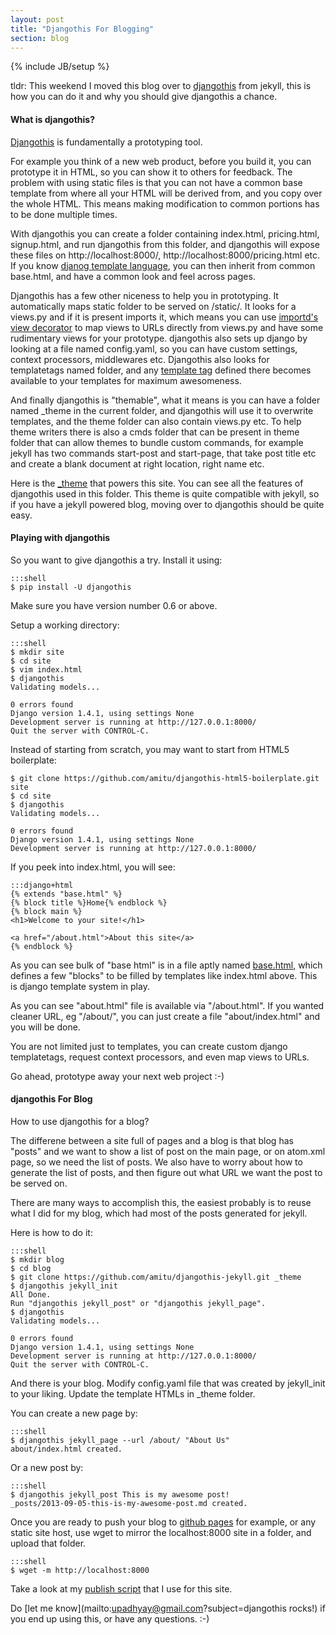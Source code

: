 ```yaml
---
layout: post
title: "Djangothis For Blogging"
section: blog
---
```

{% include JB/setup %}

tldr: This weekend I moved this blog over to
[djangothis](https://github.com/amitu/djangothis) from jekyll, this is
how you can do it and why you should give djangothis a chance.

#### What is djangothis?

[Djangothis](https://github.com/amitu/djangothis) is fundamentally a
prototyping tool.

For example you think of a new web product, before you build it, you can
prototype it in HTML, so you can show it to others for feedback. The
problem with using static files is that you can not have a common base
template from where all your HTML will be derived from, and you copy
over the whole HTML. This means making modification to common portions
has to be done multiple times.

With djangothis you can create a folder containing index.html,
pricing.html, signup.html, and run djangothis from this folder, and
djangothis will expose these files on http://localhost:8000/,
http://localhost:8000/pricing.html etc. If you know [djanog template
language](https://docs.djangoproject.com/en/dev/topics/templates/), you
can then inherit from common base.html, and have a common look and feel
across pages.

Djangothis has a few other niceness to help you in prototyping. It
automatically maps static folder to be served on /static/. It looks for
a views.py and if it is present imports it, which means you can use
[importd's view decorator](http://pythonhosted.org/importd/#d-decorator)
to map views to URLs directly from views.py and have some rudimentary
views for your prototype. djangothis also sets up django by looking at a
file named config.yaml, so you can have custom settings, context
processors, middlewares etc. Djangothis also looks for templatetags
named folder, and any [template
tag](https://docs.djangoproject.com/en/dev/howto/custom-template-tags/)
defined there becomes available to your templates for maximum
awesomeness.

And finally djangothis is "themable", what it means is you can have a
folder named \_theme in the current folder, and djangothis will use it
to overwrite templates, and the theme folder can also contain views.py
etc. To help theme writers there is also a cmds folder that can be
present in theme folder that can allow themes to bundle custom commands,
for example jekyll has two commands start-post and start-page, that take
post title etc and create a blank document at right location, right name
etc.

Here is the
[\_theme](https://github.com/amitu/djangothis-jekyll/tree/amitu.com)
that powers this site. You can see all the features of djangothis used
in this folder. This theme is quite compatible with jekyll, so if you
have a jekyll powered blog, moving over to djangothis should be quite
easy.

#### Playing with djangothis

So you want to give djangothis a try. Install it using:

    :::shell
    $ pip install -U djangothis

Make sure you have version number 0.6 or above.

Setup a working directory:

    :::shell
    $ mkdir site
    $ cd site
    $ vim index.html
    $ djangothis
    Validating models...

    0 errors found
    Django version 1.4.1, using settings None
    Development server is running at http://127.0.0.1:8000/
    Quit the server with CONTROL-C.

Instead of starting from scratch, you may want to start from HTML5
boilerplate:

    $ git clone https://github.com/amitu/djangothis-html5-boilerplate.git site
    $ cd site
    $ djangothis
    Validating models...

    0 errors found
    Django version 1.4.1, using settings None
    Development server is running at http://127.0.0.1:8000/

If you peek into index.html, you will see:

    :::django+html
    {% extends "base.html" %}
    {% block title %}Home{% endblock %}
    {% block main %}
    <h1>Welcome to your site!</h1>

    <a href="/about.html">About this site</a>
    {% endblock %}

As you can see bulk of "base html" is in a file aptly named
[base.html](https://github.com/amitu/djangothis-html5-boilerplate/blob/master/base.html),
which defines a few "blocks" to be filled by templates like index.html
above. This is django template system in play.

As you can see "about.html" file is available via "/about.html". If you
wanted cleaner URL, eg "/about/", you can just create a file
"about/index.html" and you will be done.

You are not limited just to templates, you can create custom django
templatetags, request context processors, and even map views to URLs.

Go ahead, prototype away your next web project :-)

#### djangothis For Blog

How to use djangothis for a blog?

The differene between a site full of pages and a blog is that blog has
"posts" and we want to show a list of post on the main page, or on
atom.xml page, so we need the list of posts. We also have to worry about
how to generate the list of posts, and then figure out what URL we want
the post to be served on.

There are many ways to accomplish this, the easiest probably is to reuse
what I did for my blog, which had most of the posts generated for
jekyll.

Here is how to do it:

    :::shell
    $ mkdir blog
    $ cd blog
    $ git clone https://github.com/amitu/djangothis-jekyll.git _theme
    $ djangothis jekyll_init
    All Done.
    Run "djangothis jekyll_post" or "djangothis jekyll_page".
    $ djangothis
    Validating models...

    0 errors found
    Django version 1.4.1, using settings None
    Development server is running at http://127.0.0.1:8000/
    Quit the server with CONTROL-C.

And there is your blog. Modify config.yaml file that was created by
jekyll\_init to your liking. Update the template HTMLs in \_theme
folder.

You can create a new page by:

    :::shell
    $ djangothis jekyll_page --url /about/ "About Us"
    about/index.html created.

Or a new post by:

    :::shell
    $ djangothis jekyll_post This is my awesome post!
    _posts/2013-09-05-this-is-my-awesome-post.md created.

Once you are ready to push your blog to [github
pages](https://help.github.com/articles/what-are-github-pages) for
example, or any static site host, use wget to mirror the localhost:8000
site in a folder, and upload that folder.

    :::shell
    $ wget -m http://localhost:8000

Take a look at my [publish
script](https://github.com/amitu/amitu.github.com/blob/djangothis/publish)
that I use for this site.

Do [let me know](mailto:upadhyay@gmail.com?subject=djangothis rocks!) if
you end up using this, or have any questions. :-)

